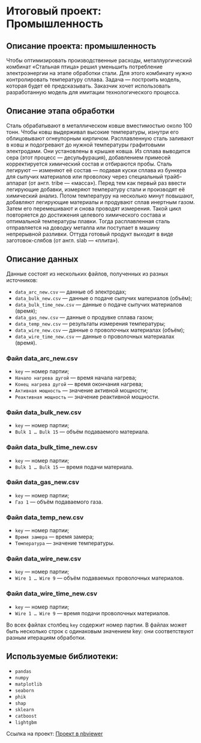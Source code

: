 # Итоговый проект: Промышленность

## Описание проекта: промышленность

Чтобы оптимизировать производственные расходы, металлургический комбинат «Стальная птица» решил уменьшить потребление электроэнергии на этапе обработки стали. Для этого комбинату нужно контролировать температуру сплава. Задача — построить модель, которая будет её предсказывать. 
Заказчик хочет использовать разработанную модель для имитации технологического процесса.

## Описание этапа обработки
Сталь обрабатывают в металлическом ковше вместимостью около 100 тонн. Чтобы ковш выдерживал высокие температуры, изнутри его облицовывают огнеупорным кирпичом. Расплавленную сталь заливают в ковш и подогревают до нужной температуры графитовыми электродами. Они установлены в крышке ковша. 
Из сплава выводится сера (этот процесс — десульфурация), добавлением примесей корректируется химический состав и отбираются пробы. Сталь легируют — изменяют её состав — подавая куски сплава из бункера для сыпучих материалов или проволоку через специальный трайб-аппарат (от англ. tribe — «масса»).
Перед тем как первый раз ввести легирующие добавки, измеряют температуру стали и производят её химический анализ. Потом температуру на несколько минут повышают, добавляют легирующие материалы и продувают сплав инертным газом. Затем его перемешивают и снова проводят измерения. Такой цикл повторяется до достижения целевого химического состава и оптимальной температуры плавки.
Тогда расплавленная сталь отправляется на доводку металла или поступает в машину непрерывной разливки. Оттуда готовый продукт выходит в виде заготовок-слябов (от англ. slab — «плита»).

## Описание данных
Данные состоят из нескольких файлов, полученных из разных источников:
- `data_arc_new.csv` — данные об электродах;
- `data_bulk_new.csv` — данные о подаче сыпучих материалов (объём);
- `data_bulk_time_new.csv` — данные о подаче сыпучих материалов (время);
- `data_gas_new.csv` — данные о продувке сплава газом;
- `data_temp_new.csv` — результаты измерения температуры;
- `data_wire_new.csv` — данные о проволочных материалах (объём);
- `data_wire_time_new.csv` — данные о проволочных материалах (время).

### Файл data_arc_new.csv
- `key` — номер партии;
- `Начало нагрева дугой` — время начала нагрева;
- `Конец нагрева дугой` — время окончания нагрева;
- `Активная мощность` — значение активной мощности;
- `Реактивная мощность` — значение реактивной мощности.

### Файл data_bulk_new.csv
- `key` — номер партии;
- `Bulk 1 … Bulk 15` — объём подаваемого материала.

### Файл data_bulk_time_new.csv
- `key` — номер партии;
- `Bulk 1 … Bulk 15` — время подачи материала.

### Файл data_gas_new.csv
- `key` — номер партии;
- `Газ 1` — объём подаваемого газа.

### Файл data_temp_new.csv
- `key` — номер партии;
- `Время замера` — время замера;
- `Температура` — значение температуры.

### Файл data_wire_new.csv
- `key` — номер партии;
- `Wire 1 … Wire 9` — объём подаваемых проволочных материалов.

### Файл data_wire_time_new.csv
- `key` — номер партии;
- `Wire 1 … Wire 9` — время подачи проволочных материалов.

Во всех файлах столбец `key` содержит номер партии. В файлах может быть несколько строк с одинаковым значением key: они соответствуют разным итерациям обработки.

## Используемые библиотеки:
- `pandas`
- `numpy`
- `matplotlib`
- `seaborn`
- `phik`
- `shap`
- `sklearn`
- `catboost`
- `lightgbm`

Ссылка на проект: [Проект в nbviewer](https://nbviewer.org/github/Pershina-Evgenia/Practicum_projects/blob/main/final_project/final_project_j_p.ipynb) 
